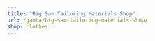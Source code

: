 ```yaml
---
title: "Big Sam Tailoring Materials Shop"
url: /ganta/big-sam-tailoring-materials-shop/
shop: clothes
---
```

